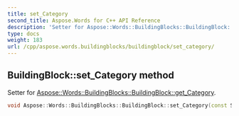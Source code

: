 ```yaml
---
title: set_Category
second_title: Aspose.Words for C++ API Reference
description: 'Setter for Aspose::Words::BuildingBlocks::BuildingBlock::get_Category.'
type: docs
weight: 183
url: /cpp/aspose.words.buildingblocks/buildingblock/set_category/
---
```

## BuildingBlock::set_Category method


Setter for [Aspose::Words::BuildingBlocks::BuildingBlock::get_Category](../get_category/).

```cpp
void Aspose::Words::BuildingBlocks::BuildingBlock::set_Category(const System::String &value)
```

